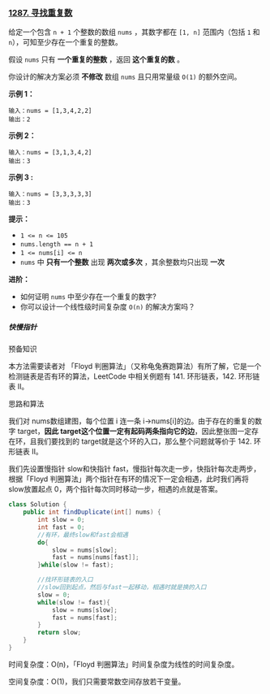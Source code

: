 ### [1287. 寻找重复数](https://leetcode.cn/problems/find-the-duplicate-number/)

给定一个包含 `n + 1` 个整数的数组 `nums` ，其数字都在 `[1, n]` 范围内（包括 `1` 和 `n`），可知至少存在一个重复的整数。

假设 `nums` 只有 **一个重复的整数** ，返回 **这个重复的数** 。

你设计的解决方案必须 **不修改** 数组 `nums` 且只用常量级 `O(1)` 的额外空间。



**示例 1：**

```
输入：nums = [1,3,4,2,2]
输出：2
```

**示例 2：**

```
输入：nums = [3,1,3,4,2]
输出：3
```

**示例 3 :**

```
输入：nums = [3,3,3,3,3]
输出：3
```

 

**提示：**

- `1 <= n <= 105`
- `nums.length == n + 1`
- `1 <= nums[i] <= n`
- `nums` 中 **只有一个整数** 出现 **两次或多次** ，其余整数均只出现 **一次**

**进阶：**

- 如何证明 `nums` 中至少存在一个重复的数字?
- 你可以设计一个线性级时间复杂度 `O(n)` 的解决方案吗？







##### 快慢指针

预备知识

本方法需要读者对 「Floyd 判圈算法」（又称龟兔赛跑算法）有所了解，它是一个检测链表是否有环的算法，LeetCode 中相关例题有 141. 环形链表，142. 环形链表 II。

思路和算法

我们对 nums数组建图，每个位置 i 连一条 i→nums[i]的边。由于存在的重复的数字 target，**因此 target这个位置一定有起码两条指向它的边**，因此整张图一定存在环，且我们要找到的 target就是这个环的入口，那么整个问题就等价于 142. 环形链表 II。

我们先设置慢指针 slow和快指针 fast，慢指针每次走一步，快指针每次走两步，根据「Floyd 判圈算法」两个指针在有环的情况下一定会相遇，此时我们再将 slow放置起点 0，两个指针每次同时移动一步，相遇的点就是答案。



```java
class Solution {
    public int findDuplicate(int[] nums) {
        int slow = 0;
        int fast = 0;
        //有环，最终slow和fast会相遇
        do{
            slow = nums[slow];
            fast = nums[nums[fast]];
        }while(slow != fast);

        //找环形链表的入口
        //slow回到起点，然后与fast一起移动，相遇时就是换的入口
        slow = 0;
        while(slow != fast){
            slow = nums[slow];
            fast = nums[fast];
        }
        return slow;
    }
}     
```

时间复杂度：O(n)，「Floyd 判圈算法」时间复杂度为线性的时间复杂度。

空间复杂度：O(1)，我们只需要常数空间存放若干变量。





